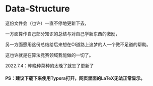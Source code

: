 # Data-Structure

这份文件会（也许）一直不停地更新下去，

一方面算作自己部分知识的总结与对自己学新东西的激励，

另一方面愿用这份总结给后来想在OI道路上追梦的人一个微不足道的帮助。

这也许就是在算法竞赛领域我能做的一切了。

2022.7.4：昨晚种菜种的太晚了就忘了更新了

#### PS：建议下载下来使用Typora打开，网页里面的LaTeX无法正常显示。
